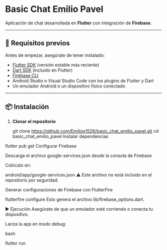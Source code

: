 # Basic Chat Emilio Pavel

Aplicación de chat desarrollada en **Flutter** con integración de **Firebase**.

---

## 🚀 Requisitos previos

Antes de empezar, asegúrate de tener instalado:

- [Flutter SDK](https://docs.flutter.dev/get-started/install) (versión estable más reciente)  
- [Dart SDK](https://dart.dev/get-dart) (incluido en Flutter)  
- [Firebase CLI](https://firebase.google.com/docs/cli)  
- Android Studio o Visual Studio Code con los plugins de Flutter y Dart  
- Un emulador Android o un dispositivo físico conectado  

---

## 📦 Instalación

1. **Clonar el repositorio**

   git clone https://github.com/Emiliox1526/basic_chat_emilio_pavel.git
   cd basic_chat_emilio_pavel
Instalar dependencias


flutter pub get
Configurar Firebase

Descarga el archivo google-services.json desde la consola de Firebase

Colócalo en:


android/app/google-services.json
⚠️ Este archivo no está incluido en el repositorio por seguridad.

Generar configuraciones de Firebase con FlutterFire


flutterfire configure
Esto genera el archivo lib/firebase_options.dart.

▶️ Ejecución
Asegúrate de que un emulador esté corriendo o conecta tu dispositivo.

Lanza la app en modo debug:

bash

flutter run
